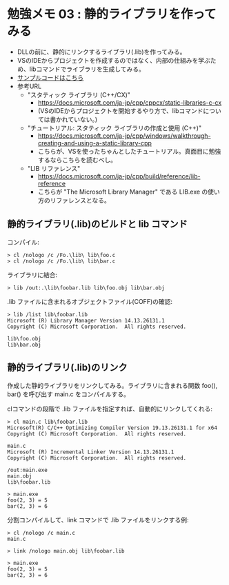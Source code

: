 # 勉強メモ 03 : 静的ライブラリを作ってみる

- DLLの前に、静的にリンクするライブラリ(.lib)を作ってみる。
- VSのIDEからプロジェクトを作成するのではなく、内部の仕組みを学ぶため、libコマンドでライブラリを生成してみる。
- [サンプルコードはこちら](./03-static-library-src/)
- 参考URL
  - "スタティック ライブラリ (C++/CX)"
    - https://docs.microsoft.com/ja-jp/cpp/cppcx/static-libraries-c-cx
    - (VSのIDEからプロジェクトを開始するやり方で、libコマンドについては書かれていない。)
  - "チュートリアル: スタティック ライブラリの作成と使用 (C++)"
    - https://docs.microsoft.com/ja-jp/cpp/windows/walkthrough-creating-and-using-a-static-library-cpp
    - こちらが、VSを使ったちゃんとしたチュートリアル。真面目に勉強するならこちらを読むべし。
  - "LIB リファレンス"
    - https://docs.microsoft.com/ja-jp/cpp/build/reference/lib-reference
    - こちらが "The Microsoft Library Manager" である LIB.exe の使い方のリファレンスとなる。

## 静的ライブラリ(.lib)のビルドと lib コマンド

コンパイル:
```
> cl /nologo /c /Fo.\lib\ lib\foo.c
> cl /nologo /c /Fo.\lib\ lib\bar.c
```

ライブラリに結合:
```
> lib /out:.\lib\foobar.lib lib\foo.obj lib\bar.obj
```

.lib ファイルに含まれるオブジェクトファイル(COFF)の確認:
```
> lib /list lib\foobar.lib
Microsoft (R) Library Manager Version 14.13.26131.1
Copyright (C) Microsoft Corporation.  All rights reserved.

lib\foo.obj
lib\bar.obj
```

## 静的ライブラリ(.lib)のリンク

作成した静的ライブラリをリンクしてみる。ライブラリに含まれる関数 foo(), bar() を呼び出す main.c をコンパイルする。

clコマンドの段階で .lib ファイルを指定すれば、自動的にリンクしてくれる:
```
> cl main.c lib\foobar.lib
Microsoft(R) C/C++ Optimizing Compiler Version 19.13.26131.1 for x64
Copyright (C) Microsoft Corporation.  All rights reserved.

main.c
Microsoft (R) Incremental Linker Version 14.13.26131.1
Copyright (C) Microsoft Corporation.  All rights reserved.

/out:main.exe
main.obj
lib\foobar.lib

> main.exe
foo(2, 3) = 5
bar(2, 3) = 6
```

分割コンパイルして、link コマンドで .lib ファイルをリンクする例:
```
> cl /nologo /c main.c
main.c

> link /nologo main.obj lib\foobar.lib

> main.exe
foo(2, 3) = 5
bar(2, 3) = 6
```

